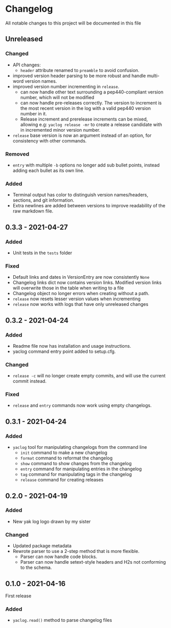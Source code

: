 # Changelog

All notable changes to this project will be documented in this file

## Unreleased

### Changed

- API changes:
  - `header` attribute renamed to `preamble` to avoid confusion.
- improved version header parsing to be more robust and handle multi-word version names.
- improved version number incrementing in `release`.
  - can now handle other text surrounding a pep440-compliant version number, which will not be modified
  - can now handle pre-releases correctly. The version to increment is the most recent version in the log with a valid pep440 version number in it. 
  - Release increment and prerelease increments can be mixed, allowing e.g: `yaclog release -mr` to create a release candidate with in incremented minor version number.
- `release` base version is now an argument instead of an option, for consistency with other commands.

### Removed

- `entry` with multiple `-b` options no longer add sub bullet points, instead adding each bullet as its own line.

### Added

- Terminal output has color to distinguish version names/headers, sections, and git information.
- Extra newlines are added between versions to improve readability of the raw markdown file.


## 0.3.3 - 2021-04-27

### Added

- Unit tests in the `tests` folder

### Fixed

- Default links and dates in VersionEntry are now consistently `None`
- Changelog links dict now contains version links. Modified version links will overwrite those in the table when writing to a file
- Changelog object no longer errors when creating without a path.
- `release` now resets lesser version values when incrementing
- `release` now works with logs that have only unreleased changes


## 0.3.2 - 2021-04-24

### Added

- Readme file now has installation and usage instructions.
- yaclog command entry point added to setup.cfg.

### Changed

- `release -c` will no longer create empty commits, and will use the current commit instead.

### Fixed

- `release` and `entry` commands now work using empty changelogs.


## 0.3.1 - 2021-04-24

### Added

- `yaclog` tool for manipulating changelogs from the command line
  - `init` command to make a new changelog
  - `format` command to reformat the changelog
  - `show` command to show changes from the changelog
  - `entry` command for manipulating entries in the changelog
  - `tag` command for manipulating tags in the changelog
  - `release` command for creating releases


## 0.2.0 - 2021-04-19

### Added

- New yak log logo drawn by my sister

### Changed

- Updated package metadata
- Rewrote parser to use a 2-step method that is more flexible.
  - Parser can now handle code blocks.
  - Parser can now handle setext-style headers and H2s not conforming to the schema.


## 0.1.0 - 2021-04-16

First release

### Added

- `yaclog.read()` method to parse changelog files